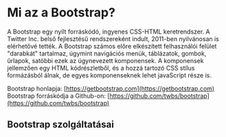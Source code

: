 # Mi az a Bootstrap?

A Bootstrap egy nyílt forráskódó, ingyenes CSS-HTML keretrendszer.  A Twitter Inc. belső fejlesztésű rendszereként indult, 2011-ben nyilvánosan is elérhetővé tették. A Bootstrap számos előre elkészített felhasználói felület "darabkát" tartalmaz, úgymint navigációs menük, táblázatok, gombok, űrlapok, satöbbi ezek az úgynevezett komponensek. A komponensek jellemzően egy HTML kódrészletből, és a hozzá tartozó CSS stílus formázásból álnak, de egyes komponenseknek lehet javaScript része is. 

Bootstrap honlapja: [https://getbootstrap.com](https://getbootstrap.com)  
Bootstrap forráskódja a Github-on: [https://github.com/twbs/bootstrap](https://github.com/twbs/bootstrap)

## Bootstrap szolgáltatásai



